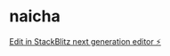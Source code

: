 # naicha

[Edit in StackBlitz next generation editor ⚡️](https://stackblitz.com/~/github.com/Tian-ccreator/naicha)